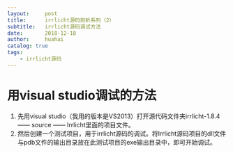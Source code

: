 ```yaml
---
layout:     post
title:      irrlicht源码剖析系列（2）
subtitle:   irrlicht源码调试方法
date:       2018-12-18
author:     huahai
catalog: true
tags:
    - irrlicht源码
---
```

# 用visual studio调试的方法
1. 先用visual studio（我用的版本是VS2013）打开源代码文件夹irrlicht-1.8.4 —— source —— Irrlicht里面的项目文件。
2. 然后创建一个测试项目，用于irrlicht源码的调试。将Irrlicht源码项目的dll文件与pdb文件的输出目录放在此测试项目的exe输出目录中，即可开始调试。
